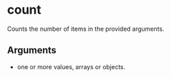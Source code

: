# count

Counts the number of items in the provided arguments.

## Arguments
- one or more values, arrays or objects.
